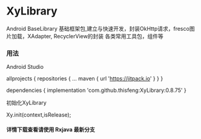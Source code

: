 # XyLibrary
Android BaseLibrary 基础框架包,建立与快速开发，封装OkHttp请求，fresco图片加载，XAdapter, RecyclerView的封装 各类常用工具包，组件等

### 用法
Android Studio
  
  allprojects {
		repositories {
			...
			maven { url 'https://jitpack.io' }
		}
	}

 dependencies {
	        implementation 'com.github.thisfeng:XyLibrary:0.8.75'
	}
    
    
初始化XyLibrary 

  Xy.init(context,isRelease);
  
  #### 详情下载查看请使用 Rxjava 最新分支 
